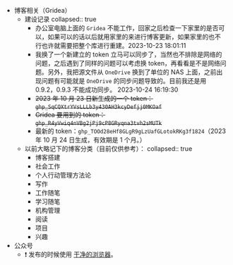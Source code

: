 - 博客相关（Gridea）
	- 建设记录
	  collapsed:: true
		- 办公室电脑上面的 `Gridea` 不能工作，回家之后检查一下家里的是否可以，如果可以的话以后就用家里的来进行博客更新，如果家里的也不行也许就需要把整个库进行重建。2023-10-23 18:01:11
		- 我换了一个新建立的 token 立马可以同步了，当然也不排除是网络的问题，之后遇到了同样的问题可以考虑换 token，再看看是不是网络问题。另外，我把源文件从 `OneDrive` 换到了单位的 NAS 上面，之前出现问题有可能就是 `OneDrive` 的同步问题导致的。目前我还是用 0.9.2，0.9.3 不能成功同步。 2023-10-24 16:19:30
		- ~~2023 年 10 月 23 日新生成的一个 token：`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`~~
		- ~~Gridea 要用到的 token：`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`~~
		- 最新的 token：`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`（2023 年 10 月 24 日生成，有效期是 1 个月。）
	- 以前大略记下的博客分类（目前仅供参考）：
	  collapsed:: true
		- 博客搭建
		- 社会工作
		- 个人行动管理方法论
		- 写作
		- 工作随笔
		- 学习随笔
		- 机构管理
		- 阅读
		- 项目
		- 兴趣
- 公众号
	- ❗ 发布的时候使用 [干净的浏览器](((65291452-154f-4da7-ba71-674a4c71a4b2)))。